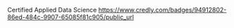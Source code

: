Certified Applied Data Science https://www.credly.com/badges/94912802-86ed-484c-9907-65085f81c905/public_url
